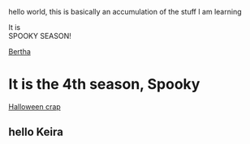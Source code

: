 
<html>
<head>
  
</head>
<body>
  <p> hello world, this is basically an accumulation of the stuff I am learning </p> 
  <p> It is </br > SPOOKY SEASON! </p>
  <a href="http://www.youtube.com">Bertha<a/>
  <div>
    <h1> It is the 4th season, Spooky </h1>
    <a href="https://www.youtube.com/watch?v=XTgFtxHhCQ0">Halloween crap</a>
    <h2>hello Keira </h2>
    
  

  
</body>
  </html>
